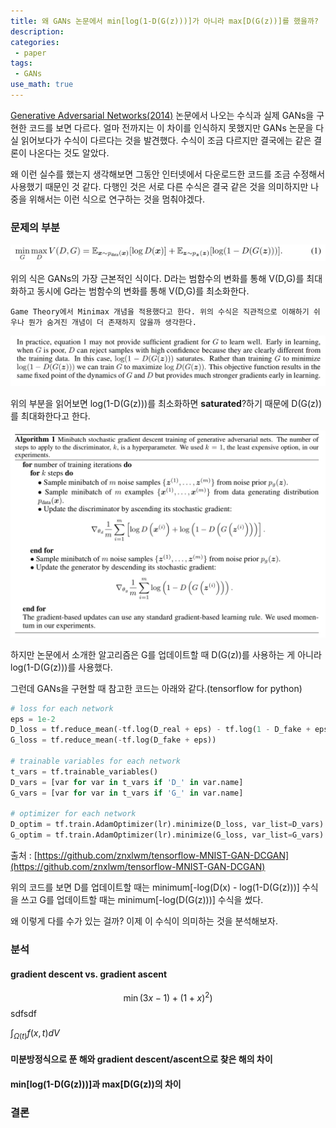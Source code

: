 ```yaml
---
title: 왜 GANs 논문에서 min[log(1-D(G(z)))]가 아니라 max[D(G(z))]를 했을까?
description:
categories:
 - paper
tags:
 - GANs
use_math: true
---
```





[Generative Adversarial Networks(2014)](http://papers.nips.cc/paper/5423-generative-adversarial-nets.pdf) 논문에서 나오는 수식과 실제 GANs을 구현한 코드를 보면 다르다. 얼마 전까지는 이 차이를 인식하지 못했지만 GANs 논문을 다실 읽어보다가 수식이 다르다는 것을 발견했다. 수식이 조금 다르지만 결국에는 같은 결론이 나온다는 것도 알았다.

왜 이런 실수를 했는지 생각해보면 그동안 인터넷에서 다운로드한 코드를 조금 수정해서 사용했기 때문인 것 같다. 다행인 것은 서로 다른 수식은 결국 같은 것을 의미하지만 나중을 위해서는 이런 식으로 연구하는 것을 멈춰야겠다.

### 문제의 부분

 ![](/assets/2018-02-14/1.png)

위의 식은 GANs의 가장 근본적인 식이다. D라는 범함수의 변화를 통해 V(D,G)를 최대화하고 동시에 G라는 범함수의 변화를 통해 V(D,G)를 최소화한다.

    Game Theory에서 Minimax 개념을 적용했다고 한다. 위의 수식은 직관적으로 이해하기 쉬우나 뭔가 숨겨진 개념이 더 존재하지 않을까 생각한다.

 ![](/assets/2018-02-14/2.png)

위의 부분을 읽어보면 log(1-D(G(z)))를 최소화하면 **saturated**?하기 때문에 D(G(z))를 최대화한다고 한다.

 ![](/assets/2018-02-14/3.png)

하지만 논문에서 소개한 알고리즘은 G를 업데이트할 때 D(G(z))를 사용하는 게 아니라 log(1-D(G(z)))를 사용했다.

그런데 GANs을 구현할 때 참고한 코드는 아래와 같다.(tensorflow for python)
```python
# loss for each network
eps = 1e-2
D_loss = tf.reduce_mean(-tf.log(D_real + eps) - tf.log(1 - D_fake + eps))
G_loss = tf.reduce_mean(-tf.log(D_fake + eps))

# trainable variables for each network
t_vars = tf.trainable_variables()
D_vars = [var for var in t_vars if 'D_' in var.name]
G_vars = [var for var in t_vars if 'G_' in var.name]

# optimizer for each network
D_optim = tf.train.AdamOptimizer(lr).minimize(D_loss, var_list=D_vars)
G_optim = tf.train.AdamOptimizer(lr).minimize(G_loss, var_list=G_vars)
```
출처 : [https://github.com/znxlwm/tensorflow-MNIST-GAN-DCGAN](https://github.com/znxlwm/tensorflow-MNIST-GAN-DCGAN)

위의 코드를 보면 D를 업데이트할 때는 minimum[-log(D(x) - log(1-D(G(z)))] 수식을 쓰고 G를 업데이트할 때는 minimum[-log(D(G(z)))] 수식을 썼다.

왜 이렇게 다를 수가 있는 걸까? 이제 이 수식이 의미하는 것을 분석해보자.

### 분석
#### gradient descent vs. gradient ascent


$$\min{(3x-1)+(1+x)^2)}$$ sdfsdf

$\int_{\Omega(t)}{f(x,t)dV}$

#### 미분방정식으로 푼 해와 gradient descent/ascent으로 찾은 해의 차이

#### min[log(1-D(G(z)))]과 max[D(G(z))의 차이  





### 결론
